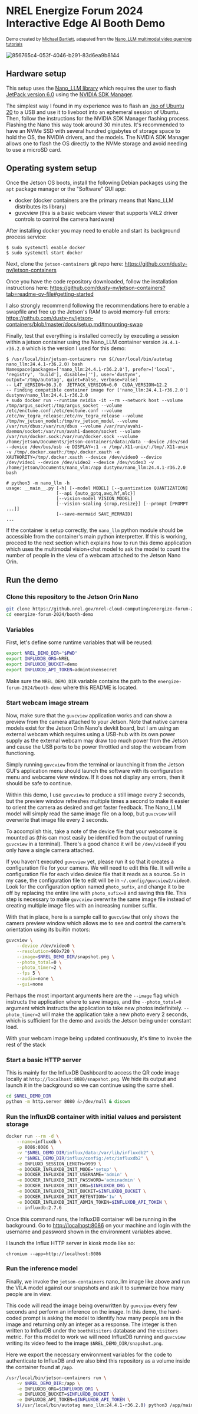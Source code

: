 # NREL Energize Forum 2024 Interactive Edge AI Booth Demo
<sub>Demo created by [Michael Bartlett](https://research-hub.nrel.gov/en/persons/michael-bartlett), adapated from the [Nano_LLM multimodal video querying tutorials](https://www.jetson-ai-lab.com/tutorial_nano-vlm.html)</sub>

![856765c4-053f-4046-b291-83d6ea9b8144](https://github.com/nrel-stratus-iac/energize-forum-2024/assets/85039141/d7168566-4ad7-4baf-9719-a330f6ecf5ca)


## Hardware setup

This setup uses the [Nano_LLM library](https://www.jetson-ai-lab.com/tutorial_nano-llm.html) which requires the user to flash [JetPack version 6.0](https://developer.nvidia.com/embedded/jetpack-sdk-60) using the [NVIDIA SDK Manager](https://docs.nvidia.com/sdk-manager/install-with-sdkm-jetson/index.html).

The simplest way I found in my experience was to flash an [.iso of Ubuntu 20](https://www.releases.ubuntu.com/focal/) to a USB and use it to liveboot into an ephemeral session of Ubuntu. Then, follow the instructions for the NVIDIA SDK Manager flashing process. Flashing the Nano this way took around 30 minutes. It's recommended to have an NVMe SSD with several hundred gigabytes of storage space to hold the OS, the NVIDIA drivers, and the models. The NVIDIA SDK Manager allows one to flash the OS directly to the NVMe storage and avoid needing to use a microSD card.

## Operating system setup

Once the Jetson OS boots, install the following Debian packages using the `apt` package manager or the "Software" GUI app:

* docker (docker containers are the primary means that Nano_LLM distributes its library)
* guvcview (this is a basic webcam viewer that supports V4L2 driver controls to control the camera hardware)

After installing docker you may need to enable and start its background process service:
```console
$ sudo systemctl enable docker
$ sudo systemctl start docker
```

Next, clone the `jetson-containers` git repo here: <https://github.com/dusty-nv/jetson-containers>

Once you have the code repository downloaded, follow the installation instructions here: <https://github.com/dusty-nv/jetson-containers?tab=readme-ov-file#getting-started>


I also strongly recommend following the recommendations here to enable a swapfile and free up the Jetson's RAM to avoid memory-full errors: <https://github.com/dusty-nv/jetson-containers/blob/master/docs/setup.md#mounting-swap>


Finally, test that everything is installed correctly by executing a session within a jetson container using the Nano_LLM container version `24.4.1-r36.2.0` which is the version I used for this demo:
```console
$ /usr/local/bin/jetson-containers run $(/usr/local/bin/autotag nano_llm:24.4.1-r36.2.0) bash
Namespace(packages=['nano_llm:24.4.1-r36.2.0'], prefer=['local', 'registry', 'build'], disable=[''], user='dustynv', output='/tmp/autotag', quiet=False, verbose=False)
-- L4T_VERSION=36.3.0  JETPACK_VERSION=6.0  CUDA_VERSION=12.2
-- Finding compatible container image for ['nano_llm:24.4.1-r36.2.0']
dustynv/nano_llm:24.4.1-r36.2.0
+ sudo docker run --runtime nvidia -it --rm --network host --volume /tmp/argus_socket:/tmp/argus_socket --volume /etc/enctune.conf:/etc/enctune.conf --volume /etc/nv_tegra_release:/etc/nv_tegra_release --volume /tmp/nv_jetson_model:/tmp/nv_jetson_model --volume /var/run/dbus:/var/run/dbus --volume /var/run/avahi-daemon/socket:/var/run/avahi-daemon/socket --volume /var/run/docker.sock:/var/run/docker.sock --volume /home/jetson/Documents/jetson-containers/data:/data --device /dev/snd --device /dev/bus/usb -e DISPLAY=:1 -v /tmp/.X11-unix/:/tmp/.X11-unix -v /tmp/.docker.xauth:/tmp/.docker.xauth -e XAUTHORITY=/tmp/.docker.xauth --device /dev/video0 --device /dev/video1 --device /dev/video2 --device /dev/video3 -v /home/jetson/Documents/nano_vlm:/app dustynv/nano_llm:24.4.1-r36.2.0 bash

# python3 -m nano_llm -h
usage: __main__.py [-h] [--model MODEL] [--quantization QUANTIZATION]
                   [--api {auto_gptq,awq,hf,mlc}]
                   [--vision-model VISION_MODEL]
                   [--vision-scaling {crop,resize}] [--prompt [PROMPT ...]]
                   [--save-mermaid SAVE_MERMAID]
...
```

If the container is setup correctly, the `nano_llm` python module should be accessible from the container's main python interpretter. If this is working, proceed to the next section which explains how to run this demo application which uses the multimodal vision+chat model to ask the model to count the number of people in the view of a webcam attached to the Jetson Nano Orin.


## Run the demo

### Clone this repository to the Jetson Orin Nano


```sh
git clone https://github.nrel.gov/nrel-cloud-computing/energize-forum-2024
cd energize-forum-2024/booth-demo
```

### Variables

First, let's define some runtime variables that will be reused:

```sh
export NREL_DEMO_DIR="$PWD"
export INFLUXDB_ORG=NREL
export INFLUXDB_BUCKET=demo
export INFLUXDB_API_TOKEN=admintokensecret
```

Make sure the `NREL_DEMO_DIR` variable contains the path to the `energize-forum-2024/booth-demo` where this README is located.

### Start webcam image stream

Now, make sure that the `guvcview` application works and can show a preview from the camera attached to your Jetson. Note that native camera models exist for the Jetson Orin Nano's devkit board, but I am using an external webcam which requires using a USB-hub with its own power supply as the external webcam may draw too much power from the Jetson and cause the USB ports to be power throttled and stop the webcam from functioning.

Simply running `guvcview` from the terminal or launching it from the Jetson GUI's application menu should launch the software with its configuration menu and webcame view window. If it does not display any errors, then it should be safe to continue.

Within this demo, I use `guvcview` to produce a still image every 2 seconds, but the preview window refreshes multiple times a second to make it easier to orient the camera as desired and get faster feedback. The Nano_LLM model will simply read the same image file on a loop, but `guvcview` will overwrite that image file every 2 seconds.

To accomplish this, take a note of the device file that your webcome is mounted as (this can most easily be identified from the output of running `guvcview` in a terminal). There's a good chance it will be `/dev/video0` if you only have a single camera attached.

If you haven't executed `guvcview` yet, please run it so that it creates a configuration file for your camera. We will need to edit this file. It will write a configuration file for each video device file that it reads as a source. So in my case, the configuration file to edit will be in `~/.config/guvcview2/video0`. Look for the configuration option named `photo_sufix`, and change it to be off by replacing the entire line with `photo_sufix=0` and saving this file. This step is necessary to make `guvcview` overwrite the same image file instead of creating multiple image files with an increasing number suffix.

With that in place, here is a sample call to `guvcview` that only shows the camera preview window which allows me to see and control the camera's orientation using its builtin motors:

```sh
guvcview \
    --device /dev/video0 \
    --resolution=960x720 \
    --image=$NREL_DEMO_DIR/snapshot.png \
    --photo_total=0 \
    --photo_timer=2 \
    --fps 5 \
    --audio=none \
    --gui=none
```

Perhaps the most important arguments here are the `--image` flag which instructs the application where to save images, and the `--photo_total=0` argument which instructs the application to take new photos indefinitely. `--photo_timer=2` will make the application take a new photo every 2 seconds, which is sufficient for the demo and avoids the Jetson being under constant load.

With your webcam image being updated continuously, it's time to invoke the rest of the stack

### Start a basic HTTP server
This is mainly for the InfluxDB Dashboard to access the QR code image locally at `http://localhost:8080/snapshot.png`. We hide its output and launch it in the background so we can continue using the same shell.

```sh
cd $NREL_DEMO_DIR
python -m http.server 8080 &>/dev/null & disown
```

### Run the InfluxDB container with initial values and persistent storage

```sh
docker run --rm -d \
    --name=influxdb \
    -p 8086:8086 \
    -v "$NREL_DEMO_DIR/influx/data:/var/lib/influxdb2" \
    -v "$NREL_DEMO_DIR/influx/config:/etc/influxdb2" \
    -e INFLUXD_SESSION_LENGTH=9999 \
    -e DOCKER_INFLUXDB_INIT_MODE='setup' \
    -e DOCKER_INFLUXDB_INIT_USERNAME='admin' \
    -e DOCKER_INFLUXDB_INIT_PASSWORD='adminadmin' \
    -e DOCKER_INFLUXDB_INIT_ORG=$INFLUXDB_ORG \
    -e DOCKER_INFLUXDB_INIT_BUCKET=$INFLUXDB_BUCKET \
    -e DOCKER_INFLUXDB_INIT_RETENTION='1w' \
    -e DOCKER_INFLUXDB_INIT_ADMIN_TOKEN=$INFLUXDB_API_TOKEN \
    -- influxdb:2.7.6
```

Once this command runs, the InfluxDB container will be running in the background. Go to <http://localhost:8086> on your machine and login with the username and password shown in the environment variables above.

I launch the Influx HTTP server in kiosk mode like so:
```
chromium --app=http://localhost:8086
```


### Run the inference model

Finally, we invoke the `jetson-containers` nano_llm image like above and run the VILA model against our snapshots and ask it to summarize how many people are in view.

This code will read the image being overwritten by `guvcview` every few seconds and perform an inference on the image. In this demo, the hard-coded prompt is asking the model to identify how many people are in the image and returning only an integer as a response. The integer is then written to InfluxDB under the `boothVisitors` database and the `visitors` metric. For this model to work we will need InfluxDB running and `guvcview` writing its video feed to the image `$NREL_DEMO_DIR/snapshot.png`. 

Here we export the necessary environment variables for the code to authenticate to InfluxDB and we also bind this repository as a volume inside the container found at `/app`.

```sh
/usr/local/bin/jetson-containers run \
    -v $NREL_DEMO_DIR:/app \
    -e INFLUXDB_ORG=$INFLUXDB_ORG \
    -e INFLUXDB_BUCKET=$INFLUXDB_BUCKET \
    -e INFLUXDB_API_TOKEN=$INFLUXDB_API_TOKEN \
    $(/usr/local/bin/autotag nano_llm:24.4.1-r36.2.0) python3 /app/main.py
```
